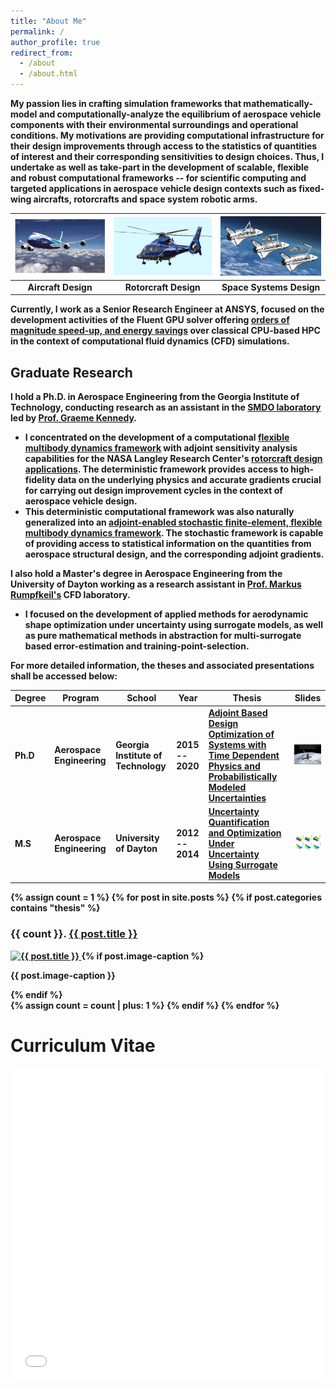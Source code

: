 ```yaml
---
title: "About Me"
permalink: /
author_profile: true
redirect_from: 
  - /about
  - /about.html
---
```


<b>

<b>

My passion lies in crafting simulation frameworks that mathematically-model and computationally-analyze the equilibrium of aerospace vehicle components with their environmental surroundings and operational conditions. My motivations are providing computational infrastructure for their design improvements through access to the statistics of quantities of interest and their corresponding sensitivities to design choices. Thus, I undertake as well as take-part in the development of scalable, flexible and robust computational frameworks -- for scientific computing and targeted applications in aerospace vehicle design contexts such as fixed-wing aircrafts, rotorcrafts and space system robotic arms. 

<!--  whether through perturbations of variables in a given design configuration, or permutations and combinations of various design configurations.  -->

| ![](../images/fixedwing.png) | ![](../images/rotorcraft.png) | ![](../images/spaceshuttle.png) |
| :--------------------------: | :---------------------------: | :-----------------------------: |
|       Aircraft Design        |       Rotorcraft Design       |      Space Systems Design       |

<b>

<b>

Currently, I work as a Senior Research Engineer at ANSYS, focused on the development activities of the Fluent GPU solver offering [orders of magnitude speed-up, and energy savings](https://www.ansys.com/blog/unleashing-the-full-power-of-gpus-for-ansys-fluent) over classical CPU-based HPC in the context of computational fluid dynamics (CFD) simulations. 

## Graduate Research

I hold a Ph.D. in Aerospace Engineering from the Georgia Institute of Technology, conducting research as an assistant in the [SMDO laboratory](https://gkennedy.gatech.edu/) led by [Prof. Graeme Kennedy](https://scholar.google.com/citations?user=LHqGhxkAAAAJ&hl=en). 

- I concentrated on the development of a computational [flexible multibody dynamics framework](https://github.com/smdogroup/tacs) with adjoint sensitivity analysis capabilities for the NASA Langley Research Center's [rotorcraft design applications](https://www.youtube.com/watch?v=-HM0KycBvnA). The deterministic framework provides access to high-fidelity data on the underlying physics and accurate gradients crucial for carrying out design improvement cycles in the context of aerospace vehicle design.
- This deterministic computational framework was also naturally generalized into an [adjoint-enabled stochastic finite-element, flexible multibody dynamics framework](https://github.com/komahanb/stacs). The stochastic framework is capable of providing access to statistical information on the quantities from aerospace structural design, and the corresponding adjoint gradients.

I also hold a Master's degree in Aerospace Engineering from the University of Dayton working as a research assistant in [Prof. Markus Rumpfkeil's](https://scholar.google.com/citations?user=zCRdVjYAAAAJ&hl=en) CFD laboratory.

-  I focused on the development of applied methods for aerodynamic shape optimization under uncertainty using surrogate models, as well as pure mathematical methods in abstraction for multi-surrogate based error-estimation and training-point-selection.

For more detailed information, the theses and associated presentations shall be accessed below:

| Degree | Program               | School                          | Year         | Thesis                                                       | Slides                                                       |
| ------ | --------------------- | ------------------------------- | ------------ | ------------------------------------------------------------ | ------------------------------------------------------------ |
| Ph.D   | Aerospace Engineering | Georgia Institute of Technology | 2015 -- 2020 | [Adjoint Based Design Optimization of Systems with Time Dependent Physics and Probabilistically Modeled Uncertainties](http://hdl.handle.net/1853/63658) | <a href="../files/publications/komahan-boopathy-phd-defense.pdf"><img src="../files/phd-defense-slides-cover.png" alt="Slides Cover" style="width:100px;"></a> |
| M.S    | Aerospace Engineering | University of Dayton            | 2012 -- 2014 | [Uncertainty Quantification and Optimization Under Uncertainty Using Surrogate Models](http://rave.ohiolink.edu/etdc/view?acc_num=dayton1398302731) | <a href="../files/publications/komahan-boopathy-masters-defense.pdf"><img src="../files/masters-defense-slides-cover.png" alt="Slides Cover" style="width:100px;"></a> |


<div class="gallery">
{% assign count = 1 %}
{% for post in site.posts %}
    {% if post.categories contains "thesis" %}
    <div class="gallery-item">
        <h3>{{ count }}. <a href="{{ post.url }}">{{ post.title }}</a></h3>
        <a href="{{ post.url }}">
            <img src="{{ post.image | relative_url }}" alt="{{ post.title }}" class="gallery-image"/>
        </a>
        {% if post.image-caption %}
        <p class="image-caption">{{ post.image-caption }}</p>
        {% endif %}
    </div>
    {% assign count = count | plus: 1 %}
    {% endif %}
{% endfor %}
</div>

# Curriculum Vitae

<iframe src="../files/KomahanBoopathyCV.pdf" width="100%" height="500"  frameborder="yes" border="10" marginwidth="10"  marginheight="10"></iframe>